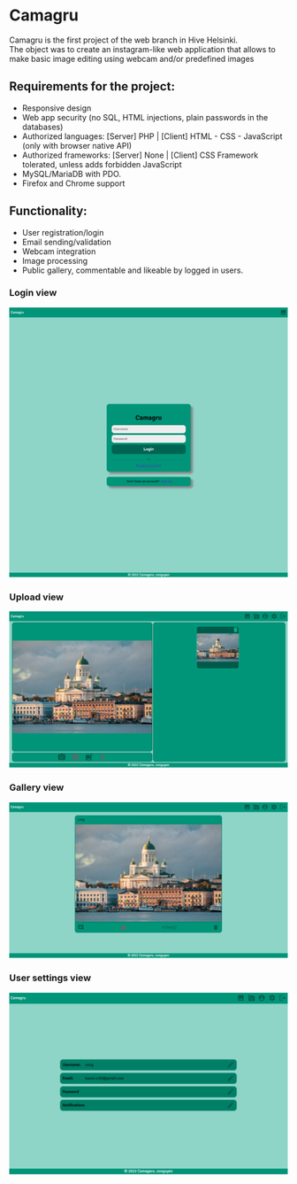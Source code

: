 # Camagru

Camagru is the first project of the web branch in Hive Helsinki.  
The object was to create an instagram-like web application that allows to make basic image editing using webcam and/or predefined images  

## Requirements for the project:  
* Responsive design
* Web app security (no SQL, HTML injections, plain passwords in the databases)
* Authorized languages: [Server] PHP | [Client] HTML - CSS - JavaScript (only with browser native API)
* Authorized frameworks: [Server] None | [Client] CSS Framework tolerated, unless adds forbidden JavaScript
* MySQL/MariaDB with PDO.
* Firefox and Chrome support


## Functionality:  
* User registration/login
* Email sending/validation
* Webcam integration
* Image processing
* Public gallery, commentable and likeable by logged in users.

### Login view
![Screenshot](images/login-view.png)
### Upload view
![Screenshot](images/upload-view.png)
### Gallery view
![Screenshot](images/gallery-view.png)
### User settings view
![Screenshot](images/settings-view.png)

